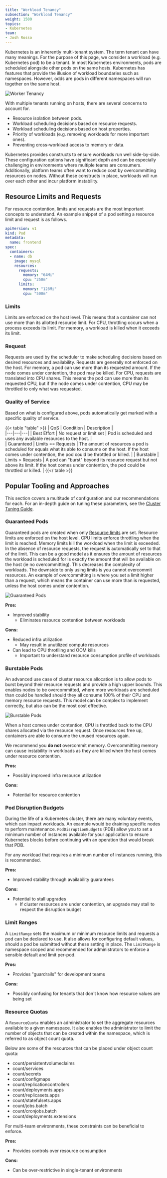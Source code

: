 ```yaml
---
title: "Workload Tenancy"
subsection: "Workload Tenancy"
weight: 1500
topics:
- Kubernetes
team:
- Josh Rosso
---
```


Kubernetes is an inherently multi-tenant system. The term tenant can
have many meanings. For the purpose of this page, we consider a workload (e.g.
Kubernetes pod) to be a tenant. In most Kubernetes environments, pods are
scheduled alongside other pods on the same hosts. Kubernetes has features that
provide the illusion of workload boundaries such as namespaces. However, odds
are pods in different namespaces will run together on the same host.

![Worker Tenancy](/images/guides/kubernetes/workload-tenancy/diagrams/k8s-workers-tenancy.png)

With multiple tenants running on hosts, there are several concerns to account
for.

- Resource isolation between pods.
- Workload scheduling decisions based on resource requests.
- Workload scheduling decisions based on host properties.
- Priority of workloads (e.g. removing workloads for more important ones).
- Preventing cross-workload access to memory or data.

Kubernetes provides constructs to ensure workloads run well side-by-side. These
configuration options have significant depth and can be especially challenging
in environments where multiple teams are consumers. Additionally, platform teams
often want to reduce cost by overcommitting resources on nodes. Without these
constructs in place, workloads will run over each other and incur platform
instability.

## Resource Limits and Requests

For resource contention, limits and requests are the most important concepts to
understand. An example snippet of a pod setting a resource limit and request is
as follows.

```yaml
apiVersion: v1
kind: Pod
metadata:
  name: frontend
spec:
  containers:
  - name: db
    image: mysql
    resources:
      requests:
        memory: "64Mi"
        cpu: "250m"
      limits:
        memory: "128Mi"
        cpu: "500m"
```

### Limits

Limits are enforced on the host level. This means that a container can not use
more than its allotted resource limit. For CPU, throttling occurs when a process
exceeds its limit. For memory, a workload is killed when it exceeds its limit.

### Request

Requests are used by the scheduler to make scheduling decisions based on desired
resources and availability. Requests are generally not enforced on the host. For
memory, a pod can use more than its requested amount. If the node comes under
contention, the pod may be killed. For CPU, requests are translated into CPU
shares. This means the pod can use more than its requested CPU, but if the node
comes under contention, CPU may be throttled to only what was requested.

### Quality of Service

Based on what is configured above, pods automatically get marked with a specific
quality of service.

{{< table "table" >}}
| QoS  | Condition  | Description  |  
|---|---|---|
| Best Effort | No request or limit set | Pod is scheduled and uses any available resources to the host.  |  
| Guaranteed | Limits == Requests  | The amount of resources a pod is scheduled for equals what its able to consume on the host. If the host comes under contention, the pod could be throttled or killed.  |
| Burstable | Limits > Requests  | A pod can "burst" beyond its resource request but not above its limit. If the host comes under contention, the pod could be throttled or killed. |
{{</ table >}}

## Popular Tooling and Approaches

This section covers a multitude of configuration and our recommendations for
each. For an in-depth guide on tuning these parameters, see the [Cluster Tuning
Guide](../guides/cluster-tuning).

### Guaranteed Pods

Guaranteed pods are created when only [Resource
limits](https://kubernetes.io/docs/concepts/configuration/manage-compute-resources-container/#how-pods-with-resource-limits-are-run)
are set. Resource limits are enforced on the host level. CPU limits enforce
throttling when the limit is reached. Memory limits kill the workload when the
limit is exceeded. In the absence of resource requests, the request is
automatically set to that of the limit. This can be a good model as it ensures
the amount of resources the workload is scheduled for is exactly the amount that
will be available on the host (ie no overcommitting). This decreases the
complexity of workloads. The downside to only using limits is you cannot
overcommit resources. An example of overcommitting is where you set a limit
higher than a request, which means the container can use more than is requested,
unless the host comes under contention.

![Guaranteed Pods](/images/guides/kubernetes/workload-tenancy/guaranteed-pods.png)

**Pros:**
* Improved stability
    * Eliminates resource contention between workloads

**Cons:**
* Reduced infra utilization
    * May result in unutilized compute resources
* Can lead to CPU throtlling and OOM kills
    * Important to understand resource consumption profile of workloads

### Burstable Pods

An advanced use case of cluster resource allocation is to allow pods to burst
beyond their resource requests and provide a high upper bounds. This enables
nodes to be overcommitted, where more workloads are scheduled than could be
handled should they all consume 100% of their CPU and memory resource requests.
This model can be complex to implement correctly, but also can be the most cost
effective.

![Burstable Pods](/images/guides/kubernetes/workload-tenancy/burstable-pod.png)

When a host comes under contention, CPU is throttled back to the CPU shares
allocated via the resource request. Once resources free up, containers are able
to consume the unused resources again.

We recommend you **do not** overcommit memory. Overcommitting memory can cause
instability in workloads as they are killed when the host comes under resource
contention.

**Pros:**
* Possibly improved infra resource utilization

**Cons:**
* Potential for resource contention

### Pod Disruption Budgets

During the life of a Kubernetes cluster, there are many voluntary events, which
can impact workloads. An example would be draining specific nodes to perform
maintenance. `PodDisruptionBudget`s (PDB) allow you to set a minimum number of
instances available for your application to ensure Kubernetes blocks before
continuing with an operation that would break that PDB.

For any workload that requires a minimum number of instances running, this is
recommended.

**Pros:**
* Improved stability through availability guarantees

**Cons:**
* Potential to stall upgrades
    * If cluster resources are under contention, an upgrade may stall to respect
      the disruption budget

### Limit Ranges

A `LimitRange` sets the maximum or minimum resource limits and requests a pod
can be declared to use. It also allows for configuring default values, should a
pod be submitted without these setting in place. The `LimitRange` is namespace
scoped and recommended for administrators to enforce a sensible default and
limit per-pod.

**Pros:**
* Provides "guardrails" for development teams

**Cons:**
* Possibly confusing for tenants that don't know how resource values are being set

### Resource Quotas

A `ResourceQuota` enables an administrator to set the aggregate resources
available to a given namespace. It also enables the administrator to limit the
number of objects that can be created within the namespace, which is referred to
as object count quota.

Below are some of the resources that can be placed under object count quota:

* count/persistentvolumeclaims
* count/services
* count/secrets
* count/configmaps
* count/replicationcontrollers
* count/deployments.apps
* count/replicasets.apps
* count/statefulsets.apps
* count/jobs.batch
* count/cronjobs.batch
* count/deployments.extensions

For multi-team environments, these constraints can be beneficial to enforce.

**Pros:**
* Provides controls over resource consumption

**Cons:**
* Can be over-restrictive in single-tenant environments

